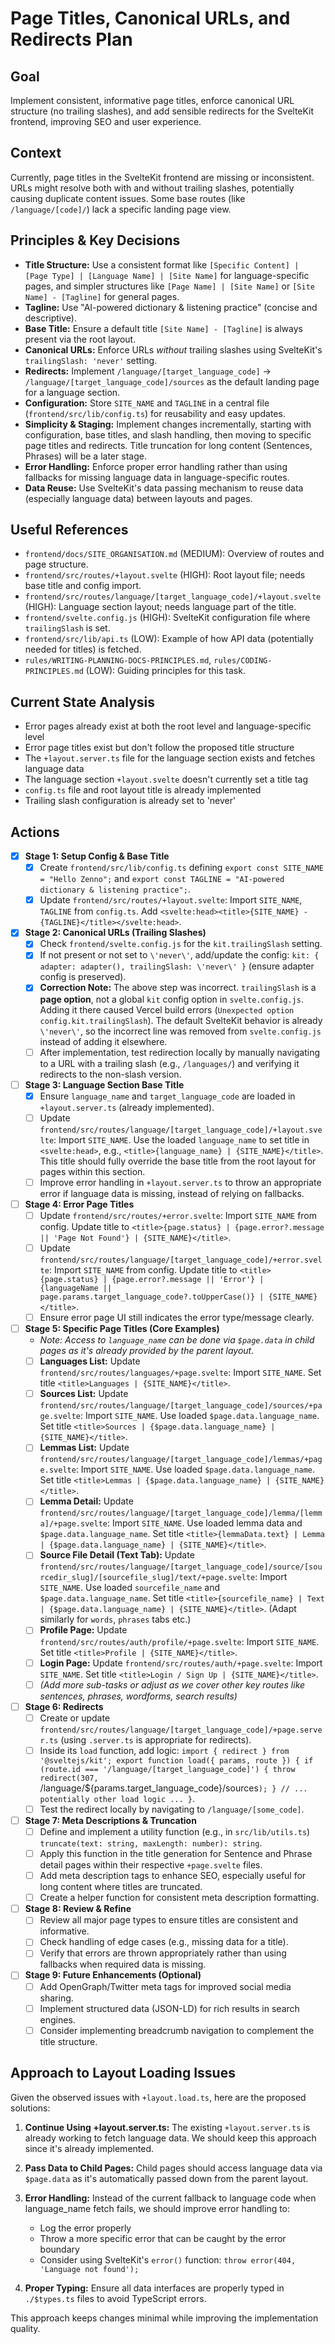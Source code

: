 # Page Titles, Canonical URLs, and Redirects Plan

## Goal

Implement consistent, informative page titles, enforce canonical URL structure (no trailing slashes), and add sensible redirects for the SvelteKit frontend, improving SEO and user experience.

## Context

Currently, page titles in the SvelteKit frontend are missing or inconsistent. URLs might resolve both with and without trailing slashes, potentially causing duplicate content issues. Some base routes (like `/language/[code]/`) lack a specific landing page view.

## Principles & Key Decisions

- **Title Structure:** Use a consistent format like `[Specific Content] | [Page Type] | [Language Name] | [Site Name]` for language-specific pages, and simpler structures like `[Page Name] | [Site Name]` or `[Site Name] - [Tagline]` for general pages.
- **Tagline:** Use "AI-powered dictionary & listening practice" (concise and descriptive).
- **Base Title:** Ensure a default title `[Site Name] - [Tagline]` is always present via the root layout.
- **Canonical URLs:** Enforce URLs *without* trailing slashes using SvelteKit's `trailingSlash: 'never'` setting.
- **Redirects:** Implement `/language/[target_language_code]` -> `/language/[target_language_code]/sources` as the default landing page for a language section.
- **Configuration:** Store `SITE_NAME` and `TAGLINE` in a central file (`frontend/src/lib/config.ts`) for reusability and easy updates.
- **Simplicity & Staging:** Implement changes incrementally, starting with configuration, base titles, and slash handling, then moving to specific page titles and redirects. Title truncation for long content (Sentences, Phrases) will be a later stage.
- **Error Handling:** Enforce proper error handling rather than using fallbacks for missing language data in language-specific routes.
- **Data Reuse:** Use SvelteKit's data passing mechanism to reuse data (especially language data) between layouts and pages.

## Useful References

- `frontend/docs/SITE_ORGANISATION.md` (MEDIUM): Overview of routes and page structure.
- `frontend/src/routes/+layout.svelte` (HIGH): Root layout file; needs base title and config import.
- `frontend/src/routes/language/[target_language_code]/+layout.svelte` (HIGH): Language section layout; needs language part of the title.
- `frontend/svelte.config.js` (HIGH): SvelteKit configuration file where `trailingSlash` is set.
- `frontend/src/lib/api.ts` (LOW): Example of how API data (potentially needed for titles) is fetched.
- `rules/WRITING-PLANNING-DOCS-PRINCIPLES.md`, `rules/CODING-PRINCIPLES.md` (LOW): Guiding principles for this task.

## Current State Analysis

- Error pages already exist at both the root level and language-specific level
- Error page titles exist but don't follow the proposed title structure
- The `+layout.server.ts` file for the language section exists and fetches language data
- The language section `+layout.svelte` doesn't currently set a title tag
- `config.ts` file and root layout title is already implemented
- Trailing slash configuration is already set to 'never'

## Actions

- [x] **Stage 1: Setup Config & Base Title**
    - [x] Create `frontend/src/lib/config.ts` defining `export const SITE_NAME = "Hello Zenno";` and `export const TAGLINE = "AI-powered dictionary & listening practice";`.
    - [x] Update `frontend/src/routes/+layout.svelte`: Import `SITE_NAME`, `TAGLINE` from `config.ts`. Add `<svelte:head><title>{SITE_NAME} - {TAGLINE}</title></svelte:head>`.

- [x] **Stage 2: Canonical URLs (Trailing Slashes)**
    - [x] Check `frontend/svelte.config.js` for the `kit.trailingSlash` setting.
    - [x] If not present or not set to `\'never\'`, add/update the config: `kit: { adapter: adapter(), trailingSlash: \'never\' }` (ensure adapter config is preserved).
    - [x] **Correction Note:** The above step was incorrect. `trailingSlash` is a **page option**, not a global `kit` config option in `svelte.config.js`. Adding it there caused Vercel build errors (`Unexpected option config.kit.trailingSlash`). The default SvelteKit behavior is already `\'never\'`, so the incorrect line was removed from `svelte.config.js` instead of adding it elsewhere.
    - [ ] After implementation, test redirection locally by manually navigating to a URL with a trailing slash (e.g., `/languages/`) and verifying it redirects to the non-slash version.

- [ ] **Stage 3: Language Section Base Title**
    - [x] Ensure `language_name` and `target_language_code` are loaded in `+layout.server.ts` (already implemented).
    - [ ] Update `frontend/src/routes/language/[target_language_code]/+layout.svelte`: Import `SITE_NAME`. Use the loaded `language_name` to set title in `<svelte:head>`, e.g., `<title>{language_name} | {SITE_NAME}</title>`. This title should fully override the base title from the root layout for pages within this section.
    - [ ] Improve error handling in `+layout.server.ts` to throw an appropriate error if language data is missing, instead of relying on fallbacks.

- [ ] **Stage 4: Error Page Titles**
    - [ ] Update `frontend/src/routes/+error.svelte`: Import `SITE_NAME` from config. Update title to `<title>{page.status} | {page.error?.message || 'Page Not Found'} | {SITE_NAME}</title>`.
    - [ ] Update `frontend/src/routes/language/[target_language_code]/+error.svelte`: Import `SITE_NAME` from config. Update title to `<title>{page.status} | {page.error?.message || 'Error'} | {languageName || page.params.target_language_code?.toUpperCase()} | {SITE_NAME}</title>`.
    - [ ] Ensure error page UI still indicates the error type/message clearly.

- [ ] **Stage 5: Specific Page Titles (Core Examples)**
    - *Note: Access to `language_name` can be done via `$page.data` in child pages as it's already provided by the parent layout.*
    - [ ] **Languages List:** Update `frontend/src/routes/languages/+page.svelte`: Import `SITE_NAME`. Set title `<title>Languages | {SITE_NAME}</title>`.
    - [ ] **Sources List:** Update `frontend/src/routes/language/[target_language_code]/sources/+page.svelte`: Import `SITE_NAME`. Use loaded `$page.data.language_name`. Set title `<title>Sources | {$page.data.language_name} | {SITE_NAME}</title>`.
    - [ ] **Lemmas List:** Update `frontend/src/routes/language/[target_language_code]/lemmas/+page.svelte`: Import `SITE_NAME`. Use loaded `$page.data.language_name`. Set title `<title>Lemmas | {$page.data.language_name} | {SITE_NAME}</title>`.
    - [ ] **Lemma Detail:** Update `frontend/src/routes/language/[target_language_code]/lemma/[lemma]/+page.svelte`: Import `SITE_NAME`. Use loaded lemma data and `$page.data.language_name`. Set title `<title>{lemmaData.text} | Lemma | {$page.data.language_name} | {SITE_NAME}</title>`.
    - [ ] **Source File Detail (Text Tab):** Update `frontend/src/routes/language/[target_language_code]/source/[sourcedir_slug]/[sourcefile_slug]/text/+page.svelte`: Import `SITE_NAME`. Use loaded `sourcefile_name` and `$page.data.language_name`. Set title `<title>{sourcefile_name} | Text | {$page.data.language_name} | {SITE_NAME}</title>`. (Adapt similarly for `words`, `phrases` tabs etc.)
    - [ ] **Profile Page:** Update `frontend/src/routes/auth/profile/+page.svelte`: Import `SITE_NAME`. Set title `<title>Profile | {SITE_NAME}</title>`.
    - [ ] **Login Page:** Update `frontend/src/routes/auth/+page.svelte`: Import `SITE_NAME`. Set title `<title>Login / Sign Up | {SITE_NAME}</title>`.
    - [ ] *(Add more sub-tasks or adjust as we cover other key routes like sentences, phrases, wordforms, search results)*

- [ ] **Stage 6: Redirects**
    - [ ] Create or update `frontend/src/routes/language/[target_language_code]/+page.server.ts` (using `.server.ts` is appropriate for redirects).
    - [ ] Inside its `load` function, add logic: `import { redirect } from '@sveltejs/kit'; export function load({ params, route }) { if (route.id === '/language/[target_language_code]') { throw redirect(307, `/language/${params.target_language_code}/sources`); } // ... potentially other load logic ... }`.
    - [ ] Test the redirect locally by navigating to `/language/[some_code]`.

- [ ] **Stage 7: Meta Descriptions & Truncation**
    - [ ] Define and implement a utility function (e.g., in `src/lib/utils.ts`) `truncate(text: string, maxLength: number): string`.
    - [ ] Apply this function in the title generation for Sentence and Phrase detail pages within their respective `+page.svelte` files.
    - [ ] Add meta description tags to enhance SEO, especially useful for long content where titles are truncated.
    - [ ] Create a helper function for consistent meta description formatting.

- [ ] **Stage 8: Review & Refine**
    - [ ] Review all major page types to ensure titles are consistent and informative.
    - [ ] Check handling of edge cases (e.g., missing data for a title).
    - [ ] Verify that errors are thrown appropriately rather than using fallbacks when required data is missing.

- [ ] **Stage 9: Future Enhancements (Optional)**
    - [ ] Add OpenGraph/Twitter meta tags for improved social media sharing.
    - [ ] Implement structured data (JSON-LD) for rich results in search engines.
    - [ ] Consider implementing breadcrumb navigation to complement the title structure.

## Approach to Layout Loading Issues

Given the observed issues with `+layout.load.ts`, here are the proposed solutions:

1. **Continue Using +layout.server.ts:** The existing `+layout.server.ts` is already working to fetch language data. We should keep this approach since it's already implemented.

2. **Pass Data to Child Pages:** Child pages should access language data via `$page.data` as it's automatically passed down from the parent layout.

3. **Error Handling:** Instead of the current fallback to language code when language_name fetch fails, we should improve error handling to:
   - Log the error properly
   - Throw a more specific error that can be caught by the error boundary
   - Consider using SvelteKit's `error()` function: `throw error(404, 'Language not found');`

4. **Proper Typing:** Ensure all data interfaces are properly typed in `./$types.ts` files to avoid TypeScript errors.

This approach keeps changes minimal while improving the implementation quality.